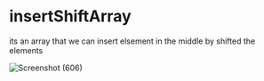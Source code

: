 # insertShiftArray
its an array that we can insert elsement in the middle by shifted the elements


![Screenshot (606)](https://user-images.githubusercontent.com/97829483/160285449-f773dc21-86c8-44cc-b61b-1faf3c4db3f0.png)
